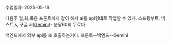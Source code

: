 수업일자: 2025-05-16

다음주 월,화,목은 프론트까지 같이 해서 ai를 api형태로 작업할 수 있게.
스프링부트, 넥스트js, 구글 ai([Gemini](https://gemini.google.com/))- 분당60회 무료다


백엔드에서 외부 api를 또 호출하는거다.
프론트--백엔드--Gemini
